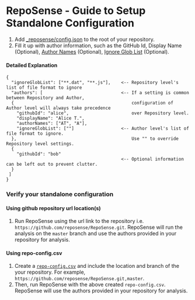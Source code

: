 # RepoSense - Guide to Setup Standalone Configuration

1. Add [_reposense/config.json](../_reposense/config.json) to the root of your repository.
1. Fill it up with author information, such as the GitHub Id, Display Name (Optional), [Author Names](UserGuide.md#git-author-name)  (Optional), [Ignore Glob List](UserGuide.md#csv-config-file) (Optional).

#### Detailed Explanation
```
{
  "ignoreGlobList": ["**.dat", "**.js"],    <-- Repository level's list of file format to ignore 
  "authors": [                              <-- If a setting is common between Repository and Author,
  {                                             configuration of Author level will always take precedence
    "githubId": "alice",                        over Repository level.
    "displayName": "Alice T.",
    "authorNames": ["AT", "A"],
    "ignoreGlobList": [""]                  <-- Author level's list of file format to ignore.
  },                                            Use "" to override Repository level settings.
  {
    "githubId": "bob"                       
                                            <-- Optional information can be left out to prevent clutter.
  }
 ]
}
```

### Verify your standalone configuration

#### Using github repository url location(s)
1. Run RepoSense using the url link to the repository i.e. `https://github.com/reposense/RepoSense.git`. RepoSense will run the analysis on the `master` branch and use the authors provided in your repository for analysis.

#### Using repo-config.csv
1. Create a [`repo-config.csv`](example.csv) and include the location and branch of the your repository. For example, `https://github.com/reposense/RepoSense.git,master`.
1. Then, run RepoSense with the above created `repo-config.csv`. RepoSense will use the authors provided in your repository for analysis.
